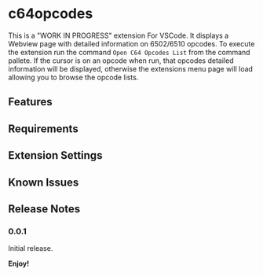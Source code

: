 # c64opcodes

This is a "WORK IN PROGRESS" extension For VSCode. It displays a Webview page with detailed information on 6502/6510 opcodes. To execute the extension run the command `Open C64 Opcodes List` from the command pallete. If the cursor is on an opcode when run, that opcodes detailed information will be displayed, otherwise the extensions menu page will load allowing you to browse the opcode lists.


## Features


## Requirements


## Extension Settings


## Known Issues


## Release Notes


### 0.0.1

Initial release.

**Enjoy!**
